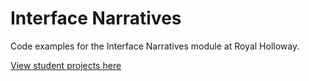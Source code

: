 # Interface Narratives

Code examples for the Interface Narratives module at Royal Holloway. 

[View student projects here](https://anthillsocial.github.io/example-student-projects/public/contents.html)
